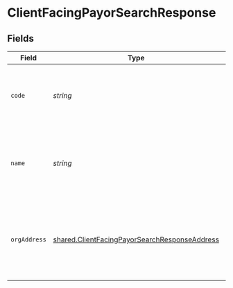 # ClientFacingPayorSearchResponse


## Fields

| Field                                                                                                          | Type                                                                                                           | Required                                                                                                       | Description                                                                                                    |
| -------------------------------------------------------------------------------------------------------------- | -------------------------------------------------------------------------------------------------------------- | -------------------------------------------------------------------------------------------------------------- | -------------------------------------------------------------------------------------------------------------- |
| `code`                                                                                                         | *string*                                                                                                       | :heavy_check_mark:                                                                                             | Payor code returned for the insurance information required by Labcorp.                                         |
| `name`                                                                                                         | *string*                                                                                                       | :heavy_check_mark:                                                                                             | Insurance name returned for the insurance information required by Labcorp.                                     |
| `orgAddress`                                                                                                   | [shared.ClientFacingPayorSearchResponseAddress](../../models/shared/clientfacingpayorsearchresponseaddress.md) | :heavy_check_mark:                                                                                             | Insurance business address returned for the insurance information required by Labcorp.                         |